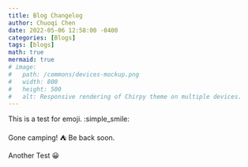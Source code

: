 ```yaml
---
title: Blog Changelog
author: Chuoqi Chen
date: 2022-05-06 12:58:00 -0400
categories: [Blogs]
tags: [blogs]
math: true
mermaid: true
# image:
#   path: /commons/devices-mockup.png
#   width: 800
#   height: 500
#   alt: Responsive rendering of Chirpy theme on multiple devices.
---
```


This is a test for emoji. :simple_smile:

Gone camping! :tent: Be back soon.

Another Test 😀
